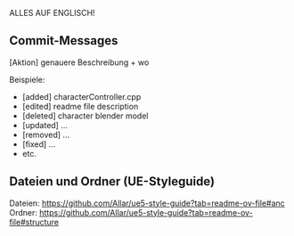 ALLES AUF ENGLISCH!
## Commit-Messages
[Aktion] genauere Beschreibung + wo

Beispiele: 
- [added] characterController.cpp 
- [edited] readme file description
- [deleted] character blender model
- [updated] ...
- [removed] ...
- [fixed] ...
- etc.


## Dateien und Ordner (UE-Styleguide)
Dateien: https://github.com/Allar/ue5-style-guide?tab=readme-ov-file#anc
Ordner: https://github.com/Allar/ue5-style-guide?tab=readme-ov-file#structure
